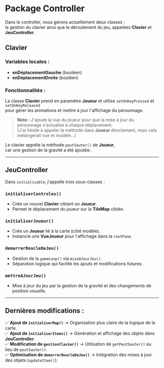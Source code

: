 # Package Controller

Dans le controller, nous gérons actuellement deux classes :  
la gestion du clavier ainsi que le déroulement du jeu, appelées **Clavier** et **JeuController**.

## Clavier

### Variables locales :
- **enDéplacementGauche** (booléen)
- **enDéplacementDroite** (booléen)

### Fonctionnalités :
La classe **Clavier** prend en paramètre **Joueur** et utilise `setOnKeyPressed` et `setOnKeyReleased`  
pour gérer les animations et mettre à jour l'affichage du personnage.

> **Note :** J'ajoute la vue du joueur pour que la mise à jour du personnage s'actualise à chaque déplacement.  
> (J'ai hésité à appeler la méthode dans **Joueur** directement, mais cela mélangerait vue et modèle...)

Le clavier appelle la méthode `peutSauter()` de **Joueur**,  
car une gestion de la gravité a été ajoutée.

---

## JeuController

Dans `initializable`, j'appelle trois sous-classes :

### `initialiserControles()`
- Crée un nouvel **Clavier** ciblant un **Joueur**.
- Permet le déplacement du joueur sur la **TileMap** ciblée.

### `initialiserJoueur()`
- Crée un **Joueur** lié à la carte (côté modèle).
- Instancie une **VueJoueur** pour l'affichage dans la `rootPane`.

### `demarrerBoucleDeJeu()`
- Gestion de la `gameLoop()` via `miseAJourJeu()`.
- Séparation logique qui facilite les ajouts et modifications futures.

### `mettreAJourJeu()`
- Mise à jour du jeu par la gestion de la gravité et des changements de position visuelle.

---

## Dernières modifications :
✅ **Ajout de `initialiserMap()`** → Organisation plus claire de la logique de la carte.  
✅ **Ajout de `initialiserItems()`** → Génération et affichage des objets dans **JeuController**.  
✅ **Modification de `gestionClavier()`** → Utilisation de `getPeutSauter()` au lieu de `peutSauter()`.  
✅ **Optimisation de `demarrerBoucleDeJeu()`** → Intégration des mises à jour des objets (`updateItem()`).
